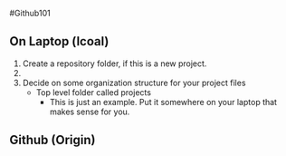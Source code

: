 #Github101

## On Laptop (lcoal)
1. Create a repository folder, if this is a new project.
2.  
4. Decide on some organization structure for your project files
    - Top level folder called projects
      - This is just an example. Put it somewhere on your laptop that makes sense for you.
      


## Github (Origin)
